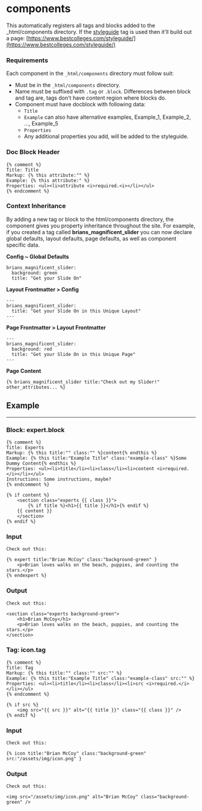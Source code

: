 # components

This automatically registers all tags and blocks added to the _html/components directory. If the [styleguide](https://www.notion.so/9614bcf6-e335-4bca-a1eb-b160938ded85) tag is used then it'll build out a page: [https://www.bestcolleges.com/styleguide/](https://www.bestcolleges.com/styleguide/)

### Requirements

Each component in the `_html/components` directory must follow suit:

- Must be in the `_html/components` directory.
- Name must be suffixed with `.tag` or `.block`. Differences between block and tag are, tags don't have content region where blocks do.
- Component must have docblock with following data:
    - `Title`
    - `Example` can also have alternative examples, Example_1, Example_2, ..., Example_5
    - `Properties`
    - Any additional properties you add, will be added to the styleguide.

### Doc Block Header

    {% comment %}
    Title: Title
    Markup: {% this attribute:"" %}
    Example: {% this attribute:" %}
    Properties: <ul><li>attribute <i>required.<i></li></ul>
    {% endcomment %}

### Context Inheritance

By adding a new tag or block to the html/components directory, the component gives you property inheritance throughout the site. For example, if you created a tag called **brians_magnificent_slider** you can now declare global defaults, layout defaults, page defaults, as well as component specific data.

**Config ~ Global Defaults**

    brians_magnificent_slider:
      background: green
      title: "Get your Slide On"

**Layout Frontmatter > Config**

    ---
    brians_magnificent_slider:
      title: "Get your Slide On in this Unique Layout"
    ---

**Page Frontmatter > Layout Frontmatter**

    ---
    brians_magnificent_slider:
      background: red
      title: "Get your Slide On in this Unique Page"
    ---

**Page Content**

    {% brians_magnificent_slider title:"Check out my Slider!" other_attributes... %}

## Example

---

### Block: expert.block

    {% comment %}
    Title: Experts
    Markup: {% this title:"" class:"" %}content{% endthis %}
    Example: {% this title:"Example Title" class:"example-class" %}Some Dummy Content{% endthis %}
    Properties: <ul><li>title</li><li>class</li><li>content <i>required.</i></li></ul>
    Instructions: Some instructions, maybe?
    {% endcomment %}
    
    {% if content %}
    	<section class="experts {{ class }}">
    		{% if title %}<h1>{{ title }}</h1>{% endif %}
        {{ content }}
    	</section>
    {% endif %}

### Input

    Check out this: 
    
    {% expert title:"Brian McCoy" class:"background-green" }
    	<p>Brian loves walks on the beach, puppies, and counting the stars.</p>
    {% endexpert %}

### Output

    Check out this: 
    
    <section class="experts background-green">
    	<h1>Brian McCoy</h1>
    	<p>Brian loves walks on the beach, puppies, and counting the stars.</p>
    </section>

### Tag: icon.tag

    {% comment %}
    Title: Tag
    Markup: {% this title:"" class:"" src:"" %}
    Example: {% this title:"Example Title" class:"example-class" src:"" %}
    Properties: <ul><li>title</li><li>class</li><li>src <i>required.</i></li></ul>
    {% endcomment %}
    
    {% if src %}
    	<img src="{{ src }}" alt="{{ title }}" class="{{ class }}" />
    {% endif %}

### Input

    Check out this: 
    
    {% icon title:"Brian McCoy" class:"background-green" src:"/assets/img/icon.png" }

### Output

    Check out this: 
    
    <img src="/assets/img/icon.png" alt="Brian McCoy" class="background-green" />
